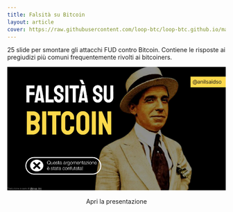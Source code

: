 ```yaml
---
title: Falsità su Bitcoin
layout: article
cover: https://raw.githubusercontent.com/loop-btc/loop-btc.github.io/master/assets/images/cover-anil-falsita.jpg
---
```


25 slide per smontare gli attacchi FUD contro Bitcoin. Contiene le risposte ai pregiudizi più comuni frequentemente rivolti ai bitcoiners.

<!--more-->

![TeXt Theme](https://raw.githubusercontent.com/loop-btc/loop-btc.github.io/master/assets/images/cover-anil-falsita.jpg)


<p style="text-align: center;><a class="button button--warning button--rounded button--lg" href="/assets/risorse/Falsità su Bitcoin_by Anil - ITA by loop_btc.pdf"><i class="fas fa-file-pdf"></i> Apri la presentazione</a></p>